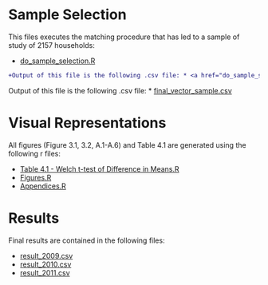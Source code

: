 
# Sample Selection
This files executes the matching procedure that has led to a sample of study of 2157 households: 

* <a href="do_sample_selection.R">do_sample_selection.R</a>

```diff
+Output of this file is the following .csv file: * <a href="do_sample_selection.R">do_sample_selection.R</a>
```

Output of this file is the following .csv file: * <a href="andreasalem/LSMS-ISA-Uganda-Study/data_clean/final_vector_sample.csv">final_vector_sample.csv</a>


# Visual Representations
All figures (Figure 3.1, 3.2, A.1-A.6) and Table 4.1 are generated using the following r files:

* <a href="Table 4.1 - Welch t-test of Difference in Means.R">Table 4.1 - Welch t-test of Difference in Means.R</a>
* <a href="Figures.R">Figures.R</a>
* <a href="Appendices.R">Appendices.R</a>


# Results

Final results are contained in the following files:

* <a href="result_2009.csv">result_2009.csv</a>
* <a href="result_2010.csv">result_2010.csv</a>
* <a href="result_2011.csv">result_2011.csv</a>
